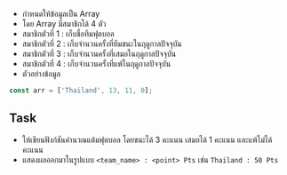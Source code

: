 - กำหนดให้ข้อมูลเป็น Array
- โดย Array มีสมาชิกได้ 4 ตัว
- สมาชิกตัวที่ 1 : เก็บชื่อทีมฟุตบอล
- สมาชิกตัวที่ 2 : เก็บจำนวนครั้งที่ทีมชนะในฤดูกาลปัจจุบัน
- สมาชิกตัวที่ 3 : เก็บจำนวนครั้งที่เสมอในฤดูกาลปัจจุบัน
- สมาชิกตัวที่ 4 : เก็บจำนวนครั้งที่แพ้ในฤดูกาลปัจจุบัน
- ตัวอย่างข้อมูล

```js
const arr = ['Thailand', 13, 11, 0];
```

## Task

- ให้เขียนฟังก์ชันคำนวณแต้มฟุตบอล โดยชนะได้ 3 คะแนน เสมอได้ 1 คะแนน และแพ้ไม่ได้คะแนน
- แสดงผลออกมาในรูปแบบ `<team_name> : <point> Pts` เช่น `Thailand : 50 Pts`
